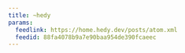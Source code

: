 ```yaml
---
title: ~hedy
params:
  feedlink: https://home.hedy.dev/posts/atom.xml
  feedid: 88fa4078b9a7e90baa954de390fcaeec
---
```

